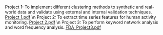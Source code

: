 Project 1: To implement different clustering methods to synthetic and real-world data and validate using external and internal validation techniques. [Project 1.pdf](https://github.com/snehaldhone/Data-Analytics-Projects/files/10322634/Project.1.pdf) \n
Project 2: To extract time series features for human activity monitoring. [Project 2.pdf](https://github.com/snehaldhone/Data-Analytics-Projects/files/10322628/Project.2.pdf) \n
Project 3: To perform keyword network analysis and word frequency analysis. [FDA_Project3.pdf](https://github.com/snehaldhone/Data-Analytics-Projects/files/10322627/FDA_Project3.pdf)
